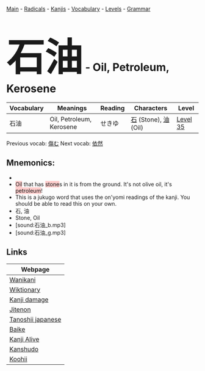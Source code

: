 <style> bigfont {font-size: 100px}</style>
[Main](../README.md) -
[Radicals](../radicals.md) -
[Kanjis](../kanjis.md) -
[Vocabulary](../vocabulary.md) -
[Levels](../levels.md) -
[Grammar](../grammar.md)
# <bigfont> 石油</bigfont> - Oil, Petroleum, Kerosene 

| Vocabulary | Meanings | Reading | Characters | Level |
| --- | --- | --- | --- | --- |
| 石油 | Oil, Petroleum, Kerosene | せきゆ |  [石](../kanjis/石.md) (Stone), [油](../kanjis/油.md) (Oil) | [Level 35](../levels/wk_level35.md) |

Previous vocab: [傷む](傷む.md) Next vocab: [依然](依然.md) 

## Mnemonics:

* 
* <span style="background-color:#ffcccb"> Oil</span> that has <span style="background-color:#ffcccb"> stone</span>s in it is from the ground. It's not olive oil, it's <span style="background-color:#ffcccb"> petroleum</span>!
* This is a jukugo word that uses the on'yomi readings of the kanji. You should be able to read this on your own.
* 石, 油
* Stone, Oil
* [sound:石油_b.mp3]
* [sound:石油_g.mp3]


## Links 

| Webpage |
| --- |
| [Wanikani          ](https://www.wanikani.com/kanji/石油) |
| [Wiktionary        ](https://en.wiktionary.org/wiki/石油) |
| [Kanji damage      ](http://www.kanjidamage.com/kanji/search?utf8=✓&q=石油) |
| [Jitenon           ](https://jitenon.com/kanji/石油) |
| [Tanoshii japanese ](https://www.tanoshiijapanese.com/dictionary/kanji.cfm?k=石油) |
| [Baike             ](https://baike.baidu.com/item/石油) |
| [Kanji Alive       ](https://app.kanjialive.com/石油) |
| [Kanshudo          ](https://www.kanshudo.com/searchmn?q=石油) |
| [Koohii            ](https://kanji.koohii.com/study/kanji/石油) |
